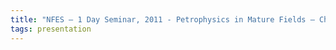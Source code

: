 ```yaml
---
title: "NFES – 1 Day Seminar, 2011 - Petrophysics in Mature Fields – Challenge or Triviality?"
tags: presentation 
---
```

